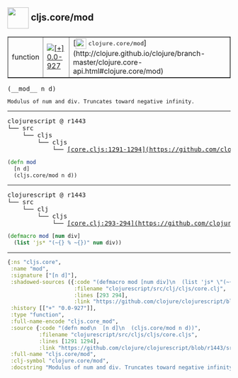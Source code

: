## <img width="48px" valign="middle" src="http://i.imgur.com/Hi20huC.png"> cljs.core/mod

 <table border="1">
<tr>
<td>function</td>
<td><a href="https://github.com/cljsinfo/api-refs/tree/0.0-927"><img valign="middle" alt="[+] 0.0-927" src="https://img.shields.io/badge/+-0.0--927-lightgrey.svg"></a> </td>
<td>
[<img height="24px" valign="middle" src="http://i.imgur.com/1GjPKvB.png"> <samp>clojure.core/mod</samp>](http://clojure.github.io/clojure/branch-master/clojure.core-api.html#clojure.core/mod)
</td>
</tr>
</table>

 <samp>
(__mod__ n d)<br>
</samp>

```
Modulus of num and div. Truncates toward negative infinity.
```

---

 <pre>
clojurescript @ r1443
└── src
    └── cljs
        └── cljs
            └── <ins>[core.cljs:1291-1294](https://github.com/clojure/clojurescript/blob/r1443/src/cljs/cljs/core.cljs#L1291-L1294)</ins>
</pre>

```clj
(defn mod
  [n d]
  (cljs.core/mod n d))
```


---

 <pre>
clojurescript @ r1443
└── src
    └── clj
        └── cljs
            └── <ins>[core.clj:293-294](https://github.com/clojure/clojurescript/blob/r1443/src/clj/cljs/core.clj#L293-L294)</ins>
</pre>

```clj
(defmacro mod [num div]
  (list 'js* "(~{} % ~{})" num div))
```

---

```clj
{:ns "cljs.core",
 :name "mod",
 :signature ["[n d]"],
 :shadowed-sources ({:code "(defmacro mod [num div]\n  (list 'js* \"(~{} % ~{})\" num div))",
                     :filename "clojurescript/src/clj/cljs/core.clj",
                     :lines [293 294],
                     :link "https://github.com/clojure/clojurescript/blob/r1443/src/clj/cljs/core.clj#L293-L294"}),
 :history [["+" "0.0-927"]],
 :type "function",
 :full-name-encode "cljs.core_mod",
 :source {:code "(defn mod\n  [n d]\n  (cljs.core/mod n d))",
          :filename "clojurescript/src/cljs/cljs/core.cljs",
          :lines [1291 1294],
          :link "https://github.com/clojure/clojurescript/blob/r1443/src/cljs/cljs/core.cljs#L1291-L1294"},
 :full-name "cljs.core/mod",
 :clj-symbol "clojure.core/mod",
 :docstring "Modulus of num and div. Truncates toward negative infinity."}

```
